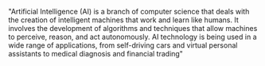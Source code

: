 "Artificial Intelligence (AI) is a branch of computer science that deals with the creation of intelligent
machines that work and learn like humans. It involves the development of algorithms and techniques that
allow machines to perceive, reason, and act autonomously. AI technology is being used in a wide range of
applications, from self-driving cars and virtual personal assistants to medical diagnosis and financial
trading"
